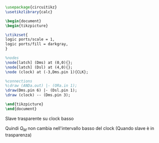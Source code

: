 ```tikz
\usepackage{circuitikz}
\usetikzlibrary{calc}

\begin{document}
\begin{tikzpicture}

\ctikzset{
logic ports/scale = 1,
logic ports/fill = darkgray,
}

%nodes
\node[latch] (Dms) at (0,0){};
\node[latch] (Dsl) at (4,0){};
\node (clock) at (-3,Dms.pin 1){CLK};

%connections
%\draw (ANDa.out) |- (ORa.in 1);
\draw(Dms.pin 6) |- (Dsl.pin 1);
\draw (clock) -- (Dms.pin 3);

\end{tikzpicture}
\end{document}
```
Slave trasparente su clock basso


Quindi $Q_{M}$ non cambia nell'intervallo basso del clock (Quando slave è in trasparenza)